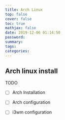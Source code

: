 ```yaml
---
title: Arch Linux
top: false
cover: false
toc: true
mathjax: false
date: 2019-12-06 01:14:50
password:
summary:
tags:
categories:
---
```



## Arch linux install

    
TODO    
- [ ] Arch Installation    
- [ ] Arch configuration    
- [ ] i3wm configuration    

